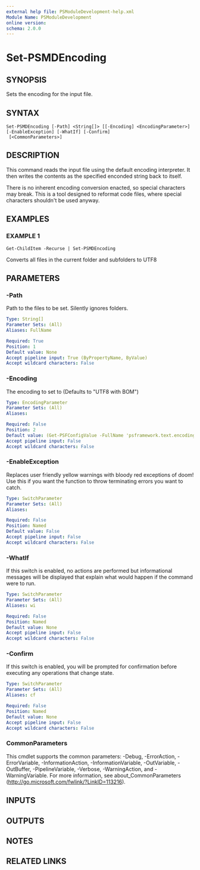 ```yaml
---
external help file: PSModuleDevelopment-help.xml
Module Name: PSModuleDevelopment
online version:
schema: 2.0.0
---
```


# Set-PSMDEncoding

## SYNOPSIS
Sets the encoding for the input file.

## SYNTAX

```
Set-PSMDEncoding [-Path] <String[]> [[-Encoding] <EncodingParameter>] [-EnableException] [-WhatIf] [-Confirm]
 [<CommonParameters>]
```

## DESCRIPTION
This command reads the input file using the default encoding interpreter.
It then writes the contents as the specified enconded string back to itself.

There is no inherent encoding conversion enacted, so special characters may break.
This is a tool designed to reformat code files, where special characters shouldn't be used anyway.

## EXAMPLES

### EXAMPLE 1
```
Get-ChildItem -Recurse | Set-PSMDEncoding
```

Converts all files in the current folder and subfolders to UTF8

## PARAMETERS

### -Path
Path to the files to be set.
Silently ignores folders.

```yaml
Type: String[]
Parameter Sets: (All)
Aliases: FullName

Required: True
Position: 1
Default value: None
Accept pipeline input: True (ByPropertyName, ByValue)
Accept wildcard characters: False
```

### -Encoding
The encoding to set to (Defaults to "UTF8 with BOM")

```yaml
Type: EncodingParameter
Parameter Sets: (All)
Aliases:

Required: False
Position: 2
Default value: (Get-PSFConfigValue -FullName 'psframework.text.encoding.defaultwrite' -Fallback 'utf-8')
Accept pipeline input: False
Accept wildcard characters: False
```

### -EnableException
Replaces user friendly yellow warnings with bloody red exceptions of doom!
Use this if you want the function to throw terminating errors you want to catch.

```yaml
Type: SwitchParameter
Parameter Sets: (All)
Aliases:

Required: False
Position: Named
Default value: False
Accept pipeline input: False
Accept wildcard characters: False
```

### -WhatIf
If this switch is enabled, no actions are performed but informational messages will be displayed that explain what would happen if the command were to run.

```yaml
Type: SwitchParameter
Parameter Sets: (All)
Aliases: wi

Required: False
Position: Named
Default value: None
Accept pipeline input: False
Accept wildcard characters: False
```

### -Confirm
If this switch is enabled, you will be prompted for confirmation before executing any operations that change state.

```yaml
Type: SwitchParameter
Parameter Sets: (All)
Aliases: cf

Required: False
Position: Named
Default value: None
Accept pipeline input: False
Accept wildcard characters: False
```

### CommonParameters
This cmdlet supports the common parameters: -Debug, -ErrorAction, -ErrorVariable, -InformationAction, -InformationVariable, -OutVariable, -OutBuffer, -PipelineVariable, -Verbose, -WarningAction, and -WarningVariable.
For more information, see about_CommonParameters (http://go.microsoft.com/fwlink/?LinkID=113216).

## INPUTS

## OUTPUTS

## NOTES

## RELATED LINKS
